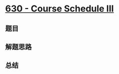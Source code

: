 # [630 - Course Schedule III](https://leetcode.com/problems/course-schedule-iii/)

## 题目


## 解题思路


## 总结


